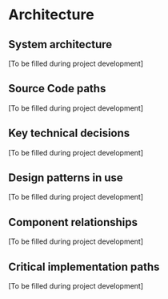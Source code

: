 # Architecture

## System architecture
[To be filled during project development]

## Source Code paths
[To be filled during project development]

## Key technical decisions
[To be filled during project development]

## Design patterns in use
[To be filled during project development]

## Component relationships
[To be filled during project development]

## Critical implementation paths
[To be filled during project development]